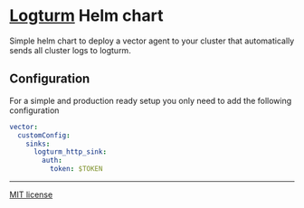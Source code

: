 # [Logturm](https://logturm.com) Helm chart

Simple helm chart to deploy a vector agent to your cluster that automatically sends all cluster logs to logturm.

## Configuration
For a simple and production ready setup you only need to add the following configuration

```yaml
vector:
  customConfig:
    sinks:
      logturm_http_sink:
        auth:
          token: $TOKEN
```

---

[MIT license](LICENSE)
